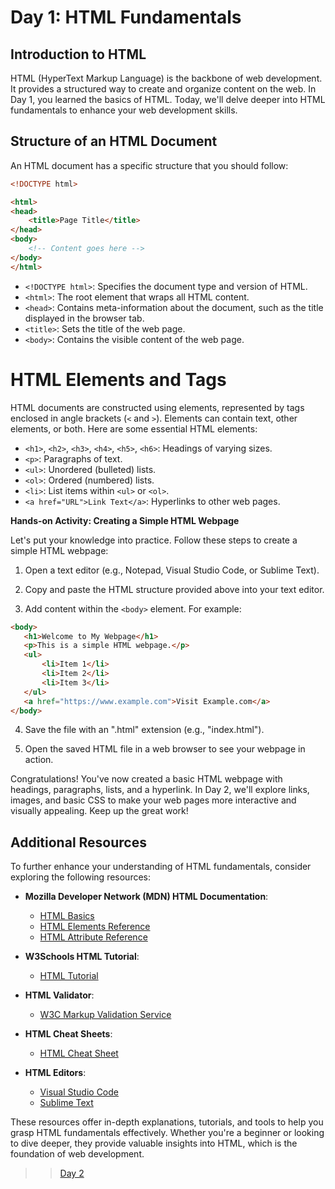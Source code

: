 
# Day 1: HTML Fundamentals

## Introduction to HTML

HTML (HyperText Markup Language) is the backbone of web development. It provides a structured way to create and organize content on the web. In Day 1, you learned the basics of HTML. Today, we'll delve deeper into HTML fundamentals to enhance your web development skills.

## Structure of an HTML Document

An HTML document has a specific structure that you should follow:

```html
<!DOCTYPE html>

<html>
<head>
    <title>Page Title</title>
</head>
<body>
    <!-- Content goes here -->
</body>
</html>
```

- `<!DOCTYPE html>`: Specifies the document type and version of HTML.
- `<html>`: The root element that wraps all HTML content.
- `<head>`: Contains meta-information about the document, such as the title displayed in the browser tab.
- `<title>`: Sets the title of the web page.
- `<body>`: Contains the visible content of the web page.


# HTML Elements and Tags

HTML documents are constructed using elements, represented by tags enclosed in angle brackets (`<` and `>`). Elements can contain text, other elements, or both. Here are some essential HTML elements:

- `<h1>`, `<h2>`, `<h3>`, `<h4>`, `<h5>`, `<h6>`: Headings of varying sizes.
- `<p>`: Paragraphs of text.
- `<ul>`: Unordered (bulleted) lists.
- `<ol>`: Ordered (numbered) lists.
- `<li>`: List items within `<ul>` or `<ol>`.
- `<a href="URL">Link Text</a>`: Hyperlinks to other web pages.

**Hands-on Activity: Creating a Simple HTML Webpage**

Let's put your knowledge into practice. Follow these steps to create a simple HTML webpage:

1. Open a text editor (e.g., Notepad, Visual Studio Code, or Sublime Text).

2. Copy and paste the HTML structure provided above into your text editor.

3. Add content within the `<body>` element. For example:

```html
<body>
   <h1>Welcome to My Webpage</h1>
   <p>This is a simple HTML webpage.</p>
   <ul>
       <li>Item 1</li>
       <li>Item 2</li>
       <li>Item 3</li>
   </ul>
   <a href="https://www.example.com">Visit Example.com</a>
</body>
```

4. Save the file with an ".html" extension (e.g., "index.html").

5. Open the saved HTML file in a web browser to see your webpage in action.

Congratulations! You've now created a basic HTML webpage with headings, paragraphs, lists, and a hyperlink. In Day 2, we'll explore links, images, and basic CSS to make your web pages more interactive and visually appealing. Keep up the great work!


## Additional Resources

To further enhance your understanding of HTML fundamentals, consider exploring the following resources:

- **Mozilla Developer Network (MDN) HTML Documentation**:
  - [HTML Basics](https://developer.mozilla.org/en-US/docs/Learn/Getting_started_with_the_web/HTML_basics)
  - [HTML Elements Reference](https://developer.mozilla.org/en-US/docs/Web/HTML/Element)
  - [HTML Attribute Reference](https://developer.mozilla.org/en-US/docs/Web/HTML/Attributes)

- **W3Schools HTML Tutorial**:
  - [HTML Tutorial](https://www.w3schools.com/html/)

- **HTML Validator**:
  - [W3C Markup Validation Service](https://validator.w3.org/)

- **HTML Cheat Sheets**:
  - [HTML Cheat Sheet](https://websitesetup.org/html5-cheat-sheet/)

- **HTML Editors**:
  - [Visual Studio Code](https://code.visualstudio.com/)
  - [Sublime Text](https://www.sublimetext.com/)

These resources offer in-depth explanations, tutorials, and tools to help you grasp HTML fundamentals effectively. Whether you're a beginner or looking to dive deeper, they provide valuable insights into HTML, which is the foundation of web development.

>> [Day 2](../day2/day2.md) 
